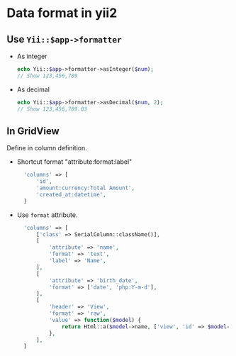 # Data format in yii2

## Use `Yii::$app->formatter`

* As integer
  ```php
  echo Yii::$app->formatter->asInteger($num);
  // Show 123,456,789
  ```
* As decimal
  ```php
  echo Yii::$app->formatter->asDecimal($num, 2);
  // Show 123,456,789.03
  ```

## In GridView

Define in column definition.

* Shortcut format "attribute:format:label"
  ```php
    'columns' => [
        'id',
        'amount:currency:Total Amount',
        'created_at:datetime',
    ]
  ```
* Use `format` attribute.
  ```php
    'columns' => [
        ['class' => SerialColumn::className()],
        [
            'attribute' => 'name',
            'format' => 'text',
            'label' => 'Name',
        ],
        [
            'attribute' => 'birth_date',
            'format' => ['date', 'php:Y-m-d'],
        ],
        [
            'header' => 'View',
            'format' => 'raw',
            'value' => function($model) {
                return Html::a($model->name, ['view', 'id' => $model->id]);
            },
        ],
    ]
  ```